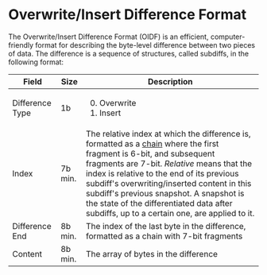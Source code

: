 # Overwrite/Insert Difference Format

The Overwrite/Insert Difference Format (OIDF) is an efficient, computer-friendly format for describing the byte-level difference between two pieces of data. The difference is a sequence of structures, called subdiffs, in the following format:

Field          |Size   |Description
---------------|-------|-----------
Difference Type|1b     |<ol start="0"><li>Overwrite<li>Insert
Index          |7b min.|The relative index at which the difference is, formatted as a [chain](https://github.com/ghoomy/universe/blob/main/computer%20science/chain.md) where the first fragment is 6-bit, and subsequent fragments are 7-bit. *Relative* means that the index is relative to the end of its previous subdiff's overwriting/inserted content in this subdiff's previous snapshot. A snapshot is the state of the differentiated data after subdiffs, up to a certain one, are applied to it.
Difference End |8b min.|The index of the last byte in the difference, formatted as a chain with 7-bit fragments
Content        |8b min.|The array of bytes in the difference
